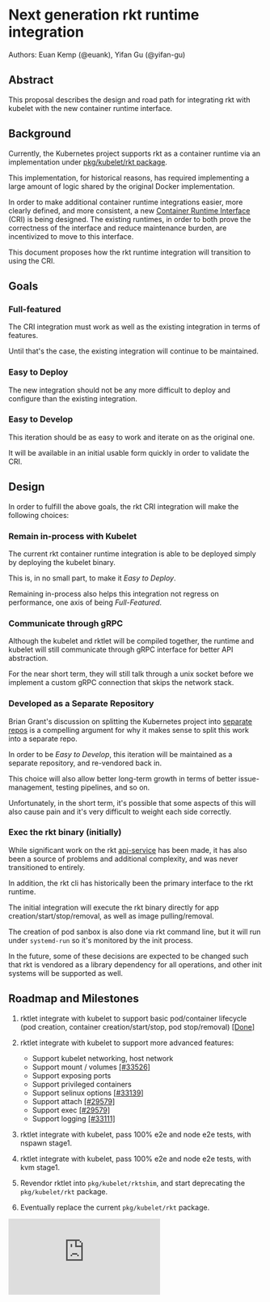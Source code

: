 Next generation rkt runtime integration
=======================================

Authors: Euan Kemp (@euank), Yifan Gu (@yifan-gu)

## Abstract

This proposal describes the design and road path for integrating rkt with kubelet with the new container runtime interface.

## Background

Currently, the Kubernetes project supports rkt as a container runtime via an implementation under [pkg/kubelet/rkt package](https://github.com/kubernetes/kubernetes/tree/v1.5.0-alpha.0/pkg/kubelet/rkt).

This implementation, for historical reasons, has required implementing a large amount of logic shared by the original Docker implementation.

In order to make additional container runtime integrations easier, more clearly defined, and more consistent, a new [Container Runtime Interface](https://github.com/kubernetes/kubernetes/blob/v1.5.0-alpha.0/pkg/kubelet/api/v1alpha1/runtime/api.proto) (CRI) is being designed.
The existing runtimes, in order to both prove the correctness of the interface and reduce maintenance burden, are incentivized to move to this interface.

This document proposes how the rkt runtime integration will transition to using the CRI.

## Goals

### Full-featured

The CRI integration must work as well as the existing integration in terms of features.

Until that's the case, the existing integration will continue to be maintained.

### Easy to Deploy

The new integration should not be any more difficult to deploy and configure than the existing integration.

### Easy to Develop

This iteration should be as easy to work and iterate on as the original one.

It will be available in an initial usable form quickly in order to validate the CRI.

## Design

In order to fulfill the above goals, the rkt CRI integration will make the following choices:

### Remain in-process with Kubelet

The current rkt container runtime integration is able to be deployed simply by deploying the kubelet binary.

This is, in no small part, to make it *Easy to Deploy*.

Remaining in-process also helps this integration not regress on performance, one axis of being *Full-Featured*.

### Communicate through gRPC

Although the kubelet and rktlet will be compiled together, the runtime and kubelet will still communicate through gRPC interface for better API abstraction.

For the near short term, they will still talk through a unix socket before we implement a custom gRPC connection that skips the network stack.

### Developed as a Separate Repository

Brian Grant's discussion on splitting the Kubernetes project into [separate repos](https://github.com/kubernetes/kubernetes/issues/24343) is a compelling argument for why it makes sense to split this work into a separate repo.

In order to be *Easy to Develop*, this iteration will be maintained as a separate repository, and re-vendored back in.

This choice will also allow better long-term growth in terms of better issue-management, testing pipelines, and so on.

Unfortunately, in the short term, it's possible that some aspects of this will also cause pain and it's very difficult to weight each side correctly.

### Exec the rkt binary (initially)

While significant work on the rkt [api-service](https://coreos.com/rkt/docs/latest/subcommands/api-service.html) has been made,
it has also been a source of problems and additional complexity,
and was never transitioned to entirely.

In addition, the rkt cli has historically been the primary interface to the rkt runtime.

The initial integration will execute the rkt binary directly for app creation/start/stop/removal, as well as image pulling/removal.

The creation of pod sanbox is also done via rkt command line, but it will run under `systemd-run` so it's monitored by the init process.

In the future, some of these decisions are expected to be changed such that rkt is vendored as a library dependency for all operations, and other init systems will be supported as well.


## Roadmap and Milestones

1. rktlet integrate with kubelet to support basic pod/container lifecycle (pod creation, container creation/start/stop, pod stop/removal) [[Done]](https://github.com/kubernetes-incubator/rktlet/issues/9)
2. rktlet integrate with kubelet to support more advanced features:
   - Support kubelet networking, host network
   - Support mount / volumes [[#33526]](https://github.com/kubernetes/kubernetes/issues/33526)
   - Support exposing ports
   - Support privileged containers
   - Support selinux options [[#33139]](https://github.com/kubernetes/kubernetes/issues/33139)
   - Support attach [[#29579]](https://github.com/kubernetes/kubernetes/issues/29579)
   - Support exec [[#29579]](https://github.com/kubernetes/kubernetes/issues/29579)
   - Support logging [[#33111]](https://github.com/kubernetes/kubernetes/pull/33111)

3. rktlet integrate with kubelet, pass 100% e2e and node e2e tests, with nspawn stage1.
4. rktlet integrate with kubelet, pass 100% e2e and node e2e tests, with kvm stage1.
5. Revendor rktlet into `pkg/kubelet/rktshim`, and start deprecating the `pkg/kubelet/rkt` package.
6. Eventually replace the current `pkg/kubelet/rkt` package.


<!-- BEGIN MUNGE: GENERATED_ANALYTICS -->
[![Analytics](https://kubernetes-site.appspot.com/UA-36037335-10/GitHub/docs/proposals/kubelet-rkt-runtime.md?pixel)]()
<!-- END MUNGE: GENERATED_ANALYTICS -->
